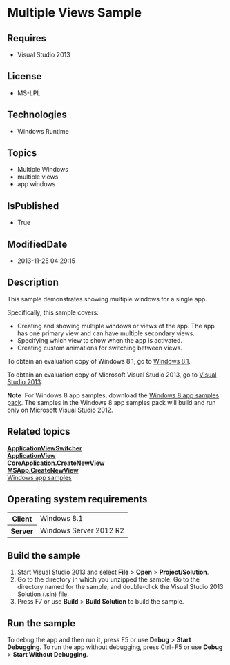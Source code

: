 # Multiple Views Sample
## Requires
* Visual Studio 2013
## License
* MS-LPL
## Technologies
* Windows Runtime
## Topics
* Multiple Windows
* multiple views
* app windows
## IsPublished
* True
## ModifiedDate
* 2013-11-25 04:29:15
## Description

<div id="mainSection">
<p>This sample demonstrates showing multiple windows for a single app. </p>
<p>Specifically, this sample covers:</p>
<ul>
<li>Creating and showing multiple windows or views of the app. The app has one primary view and can have multiple secondary views.
</li><li>Specifying which view to show when the app is activated. </li><li>Creating custom animations for switching between views. </li></ul>
<p>To obtain an evaluation copy of Windows&nbsp;8.1, go to <a href="http://go.microsoft.com/fwlink/p/?linkid=301696">
Windows&nbsp;8.1</a>. </p>
<p>To obtain an evaluation copy of Microsoft Visual Studio&nbsp;2013, go to <a href="http://go.microsoft.com/fwlink/p/?linkid=301697">
Visual Studio&nbsp;2013</a>. </p>
<p></p>
<p class="note"><b>Note</b>&nbsp;&nbsp;For Windows&nbsp;8 app samples, download the <a href="http://go.microsoft.com/fwlink/p/?LinkId=301698">
Windows&nbsp;8 app samples pack</a>. The samples in the Windows&nbsp;8 app samples pack will build and run only on Microsoft Visual Studio&nbsp;2012.</p>
<p></p>
<h2><a id="related_topics"></a>Related topics</h2>
<dl><dt><a href="http://msdn.microsoft.com/library/windows/apps/dn281094"><b>ApplicationViewSwitcher</b></a>
</dt><dt><a href="http://msdn.microsoft.com/library/windows/apps/hh701658"><b>ApplicationView</b></a>
</dt><dt><a href="http://msdn.microsoft.com/library/windows/apps/dn297278"><b>CoreApplication.CreateNewView</b></a>
</dt><dt><a href="http://msdn.microsoft.com/library/windows/apps/"><b>MSApp.CreateNewView</b></a>
</dt><dt><a href="http://go.microsoft.com/fwlink/p/?LinkID=227694">Windows app samples</a>
</dt></dl>
<h2>Operating system requirements</h2>
<table>
<tbody>
<tr>
<th>Client</th>
<td><dt>Windows&nbsp;8.1 </dt></td>
</tr>
<tr>
<th>Server</th>
<td><dt>Windows Server&nbsp;2012&nbsp;R2 </dt></td>
</tr>
</tbody>
</table>
<h2>Build the sample</h2>
<p></p>
<ol>
<li>Start Visual Studio&nbsp;2013 and select <b>File</b> &gt; <b>Open</b> &gt; <b>Project/Solution</b>.
</li><li>Go to the directory in which you unzipped the sample. Go to the directory named for the sample, and double-click the Visual Studio&nbsp;2013 Solution (.sln) file.
</li><li>Press F7 or use <b>Build</b> &gt; <b>Build Solution</b> to build the sample. </li></ol>
<p></p>
<h2>Run the sample</h2>
<p>To debug the app and then run it, press F5 or use <b>Debug</b> &gt; <b>Start Debugging</b>. To run the app without debugging, press Ctrl&#43;F5 or use
<b>Debug</b> &gt; <b>Start Without Debugging</b>. </p>
</div>
